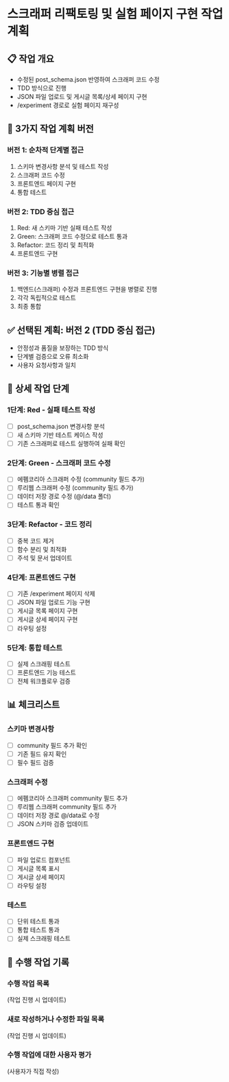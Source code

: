 # 스크래퍼 리팩토링 및 실험 페이지 구현 작업 계획

## 📋 작업 개요
- 수정된 post_schema.json 반영하여 스크래퍼 코드 수정
- TDD 방식으로 진행
- JSON 파일 업로드 및 게시글 목록/상세 페이지 구현
- /experiment 경로로 실험 페이지 재구성

## 🎯 3가지 작업 계획 버전

### 버전 1: 순차적 단계별 접근
1. 스키마 변경사항 분석 및 테스트 작성
2. 스크래퍼 코드 수정
3. 프론트엔드 페이지 구현
4. 통합 테스트

### 버전 2: TDD 중심 접근
1. Red: 새 스키마 기반 실패 테스트 작성
2. Green: 스크래퍼 코드 수정으로 테스트 통과
3. Refactor: 코드 정리 및 최적화
4. 프론트엔드 구현

### 버전 3: 기능별 병렬 접근
1. 백엔드(스크래퍼) 수정과 프론트엔드 구현을 병렬로 진행
2. 각각 독립적으로 테스트
3. 최종 통합

## ✅ 선택된 계획: 버전 2 (TDD 중심 접근)
- 안정성과 품질을 보장하는 TDD 방식
- 단계별 검증으로 오류 최소화
- 사용자 요청사항과 일치

## 📝 상세 작업 단계

### 1단계: Red - 실패 테스트 작성
- [ ] post_schema.json 변경사항 분석
- [ ] 새 스키마 기반 테스트 케이스 작성
- [ ] 기존 스크래퍼로 테스트 실행하여 실패 확인

### 2단계: Green - 스크래퍼 코드 수정
- [ ] 에펨코리아 스크래퍼 수정 (community 필드 추가)
- [ ] 루리웹 스크래퍼 수정 (community 필드 추가)
- [ ] 데이터 저장 경로 수정 (@/data 폴더)
- [ ] 테스트 통과 확인

### 3단계: Refactor - 코드 정리
- [ ] 중복 코드 제거
- [ ] 함수 분리 및 최적화
- [ ] 주석 및 문서 업데이트

### 4단계: 프론트엔드 구현
- [ ] 기존 /experiment 페이지 삭제
- [ ] JSON 파일 업로드 기능 구현
- [ ] 게시글 목록 페이지 구현
- [ ] 게시글 상세 페이지 구현
- [ ] 라우팅 설정

### 5단계: 통합 테스트
- [ ] 실제 스크래핑 테스트
- [ ] 프론트엔드 기능 테스트
- [ ] 전체 워크플로우 검증

## 📊 체크리스트

### 스키마 변경사항
- [ ] community 필드 추가 확인
- [ ] 기존 필드 유지 확인
- [ ] 필수 필드 검증

### 스크래퍼 수정
- [ ] 에펨코리아 스크래퍼 community 필드 추가
- [ ] 루리웹 스크래퍼 community 필드 추가
- [ ] 데이터 저장 경로 @/data로 수정
- [ ] JSON 스키마 검증 업데이트

### 프론트엔드 구현
- [ ] 파일 업로드 컴포넌트
- [ ] 게시글 목록 표시
- [ ] 게시글 상세 페이지
- [ ] 라우팅 설정

### 테스트
- [ ] 단위 테스트 통과
- [ ] 통합 테스트 통과
- [ ] 실제 스크래핑 테스트

## 🔄 수행 작업 기록

### 수행 작업 목록
(작업 진행 시 업데이트)

### 새로 작성하거나 수정한 파일 목록
(작업 진행 시 업데이트)

### 수행 작업에 대한 사용자 평가
(사용자가 직접 작성) 